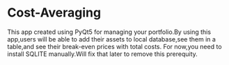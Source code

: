 # Cost-Averaging
This app created using PyQt5 for managing your portfolio.By using this app,users will be able to add their assets to local database,see them in a table,and see their break-even prices with total costs.
For now,you need to install SQLITE manually.Will fix that later to remove this prerequity.
